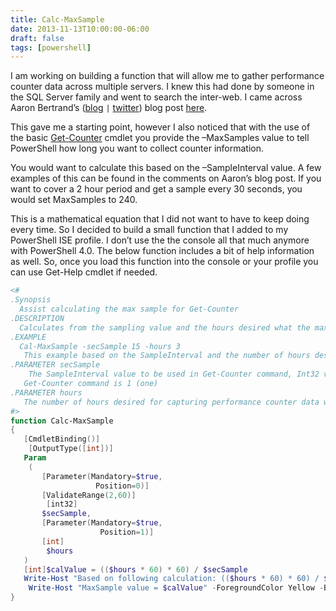 ```yaml
---
title: Calc-MaxSample
date: 2013-11-13T10:00:00-06:00
draft: false
tags: [powershell]
---
```


I am working on building a function that will allow me to gather performance counter data across multiple servers. I knew this had done by someone in the SQL Server family and went to search the inter-web. I came across Aaron Bertrand’s (<a href="http://sqlblog.com/blogs/aaron_bertrand/default.aspx" target="_blank">blog</a> `|` <a href="http://twitter.com/AaronBertrand" target="_blank">twitter</a>) blog post <a href="http://sqlblog.com/blogs/aaron_bertrand/archive/2011/01/31/how-i-use-powershell-to-collect-performance-counter-data.aspx" target="_blank">here</a>.

This gave me a starting point, however I also noticed that with the use of the basic <a href="http://technet.microsoft.com/en-us/library/dd367892.aspx" target="_blank">Get-Counter</a> cmdlet you provide the –MaxSamples value to tell PowerShell how long you want to collect counter information.

You would want to calculate this based on the –SampleInterval value. A few examples of this can be found in the comments on Aaron’s blog post. If you want to cover a 2 hour period and get a sample every 30 seconds, you would set MaxSamples to 240.

This is a mathematical equation that I did not want to have to keep doing every time. So I decided to build a small function that I added to my PowerShell ISE profile. I don’t use the the console all that much anymore with PowerShell 4.0. The below function includes a bit of help information as well. So, once you load this function into the console or your profile you can use Get-Help cmdlet if needed.

```powershell
<#
.Synopsis
  Assist calculating the max sample for Get-Counter
.DESCRIPTION
  Calculates from the sampling value and the hours desired what the max sample value should be for the Get-Counter cmdlet
.EXAMPLE
  Cal-MaxSample -secSample 15 -hours 3
   This example based on the SampleInterval and the number of hours desired output what the MaxSample value should be
.PARAMETER secSample
    The SampleInterval value to be used in Get-Counter command, Int32 value between 2 - 60. The default value for
   Get-Counter command is 1 (one)
.PARAMETER hours
   The number of hours desired for capturing performance counter data with Get-Counter command
#>
function Calc-MaxSample
{
   [CmdletBinding()]
    [OutputType([int])]
   Param
    (
       [Parameter(Mandatory=$true,
                   Position=0)]
       [ValidateRange(2,60)]
        [int32]
       $secSample,
       [Parameter(Mandatory=$true,
                    Position=1)]
       [int]
        $hours
   )
   [int]$calValue = (($hours * 60) * 60) / $secSample
   Write-Host "Based on following calculation: (($hours * 60) * 60) / $secSample)" -ForegroundColor Yellow -BackgroundColor Red
    Write-Host "MaxSample value = $calValue" -ForegroundColor Yellow -BackgroundColor DarkGray
}
```
